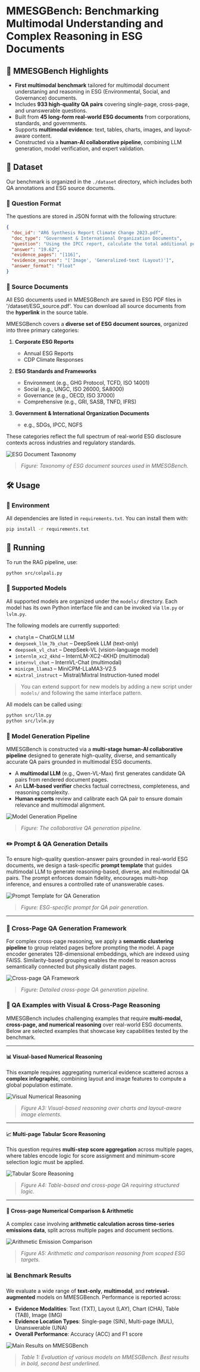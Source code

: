 
# MMESGBench: Benchmarking Multimodal Understanding and Complex Reasoning in ESG Documents

## 🌟 MMESGBench Highlights

- **First multimodal benchmark** tailored for multimodal document understaning and reasoning in ESG (Environmental, Social, and Governance) documents.
- Includes **933 high-quality QA pairs** covering single-page, cross-page, and unanswerable questions.
- Built from **45 long-form real-world ESG documents** from corporations, standards, and governments.
- Supports **multimodal evidence**: text, tables, charts, images, and layout-aware content.
- Constructed via a **human-AI collaborative pipeline**, combining LLM generation, model verification, and expert validation.

## 📁 Dataset

Our benchmark is organized in the `./dataset` directory, which includes both QA annotations and ESG source documents.

### 📝 Question Format

The questions are stored in JSON format with the following structure:

```json
{    
  "doc_id": "AR6 Synthesis Report Climate Change 2023.pdf",  
  "doc_type": "Government & International Organization Documents", 
  "question": "Using the IPCC report, calculate the total additional population exposed to coastal flooding events by 2040 under SSP2-4.5 scenario.",   
  "answer": "19.62",   
  "evidence_pages": "[116]",   
  "evidence_sources": "['Image', 'Generalized-text (Layout)']",   
  "answer_format": "Float"  
}
```

### 📄 Source Documents

All ESG documents used in MMESGBench are saved in ESG PDF files in '/dataset/ESG_source.pdf'. You can download all source documents from the **hyperlink** in the source table.

MMESGBench covers a **diverse set of ESG document sources**, organized into three primary categories:

1. **Corporate ESG Reports**  
   - Annual ESG Reports  
   - CDP Climate Responses

2. **ESG Standards and Frameworks**  
   - Environment (e.g., GHG Protocol, TCFD, ISO 14001)  
   - Social (e.g., UNGC, ISO 26000, SA8000)  
   - Governance (e.g., OECD, ISO 37000)  
   - Comprehensive (e.g., GRI, SASB, TNFD, IFRS)

3. **Government & International Organization Documents**  
   - e.g., SDGs, IPCC, NGFS

These categories reflect the full spectrum of real-world ESG disclosure contexts across industries and regulatory standards.

![ESG Document Taxonomy](./assets/esg_document_taxonomy.png)

> *Figure: Taxonomy of ESG document sources used in MMESGBench.*

## 🛠️ Usage

### 🔧 Environment

All dependencies are listed in `requirements.txt`. You can install them with:

```bash
pip install -r requirements.txt
```

## 🚀 Running
To run the RAG pipeline, use:

```bash
python src/colpali.py
```

### 🤖 Supported Models

All supported models are organized under the `models/` directory. Each model has its own Python interface file and can be invoked via `llm.py` or `lvlm.py`.

The following models are currently supported:

- `chatglm` – ChatGLM LLM
- `deepseek_llm_7b_chat` – DeepSeek LLM (text-only)
- `deepseek_vl_chat` – DeepSeek-VL (vision-language model)
- `internlm_xc2_4khd` – InternLM-XC2-4KHD (multimodal)
- `internvl_chat` – InternVL-Chat (multimodal)
- `minicpm_llama3` – MiniCPM-LLaMA3-V2.5
- `mixtral_instruct` – Mistral/Mixtral Instruction-tuned model

> You can extend support for new models by adding a new script under `models/` and following the same interface pattern.

All models can be called using:

```bash
python src/llm.py
python src/lvlm.py
```

### 🧠 Model Generation Pipeline

MMESGBench is constructed via a **multi-stage human-AI collaborative pipeline** designed to generate high-quality, diverse, and semantically accurate QA pairs grounded in multimodal ESG documents.

- A **multimodal LLM** (e.g., Qwen-VL-Max) first generates candidate QA pairs from rendered document pages.
- An **LLM-based verifier** checks factual correctness, completeness, and reasoning complexity.
- **Human experts** review and calibrate each QA pair to ensure domain relevance and multimodal alignment.



![Model Generation Pipeline](./assets/model_generation_pipeline.png)

> *Figure: The collaborative QA generation pipeline.*

### ✏️ Prompt & QA Generation Details

To ensure high-quality question-answer pairs grounded in real-world ESG documents, we design a task-specific **prompt template** that guides multimodal LLM to generate reasoning-based, diverse, and multimodal QA pairs. The prompt enforces domain fidelity, encourages multi-hop inference, and ensures a controlled rate of unanswerable cases.

![Prompt Template for QA Generation](./assets/qa_prompt_template.png)

> *Figure: ESG-specific prompt for QA pair generation.*

---

### 🔄 Cross-Page QA Generation Framework

For complex cross-page reasoning, we apply a **semantic clustering pipeline** to group related pages before prompting the model. A page encoder generates 128-dimensional embeddings, which are indexed using FAISS. Similarity-based grouping enables the model to reason across semantically connected but physically distant pages.

![Cross-page QA Framework](./assets/cross_page_generation.png)

> *Figure: Detailed cross-page QA generation pipeline.*


### 🧪 QA Examples with Visual & Cross-Page Reasoning

MMESGBench includes challenging examples that require **multi-modal, cross-page, and numerical reasoning** over real-world ESG documents. Below are selected examples that showcase key capabilities tested by the benchmark.

---

#### 📊 Visual-based Numerical Reasoning

This example requires aggregating numerical evidence scattered across a **complex infographic**, combining layout and image features to compute a global population estimate.

![Visual Numerical Reasoning](./assets/qa_visual_population.png)

> *Figure A3: Visual-based reasoning over charts and layout-aware image elements.*

---

#### 📈 Multi-page Tabular Score Reasoning

This question requires **multi-step score aggregation** across multiple pages, where tables encode logic for score assignment and minimum-score selection logic must be applied.

![Tabular Score Reasoning](./assets/qa_tabular_score.png)

> *Figure A4: Table-based and cross-page QA requiring structured logic.*

---

#### 🧮 Cross-page Numerical Comparison & Arithmetic

A complex case involving **arithmetic calculation across time-series emissions data**, split across multiple pages and document sections.

![Arithmetic Emission Comparison](./assets/qa_emission_comparison.png)

> *Figure A5: Arithmetic and comparison reasoning from scoped ESG targets.*


### 📊 Benchmark Results

We evaluate a wide range of **text-only**, **multimodal**, and **retrieval-augmented** models on MMESGBench. Performance is reported across:

- **Evidence Modalities**: Text (TXT), Layout (LAY), Chart (CHA), Table (TAB), Image (IMG)
- **Evidence Location Types**: Single-page (SIN), Multi-page (MUL), Unanswerable (UNA)
- **Overall Performance**: Accuracy (ACC) and F1 score

![Main Results on MMESGBench](./assets/main_results_table.png)

> *Table 1: Evaluation of various models on MMESGBench. Best results in bold, second best underlined.*










